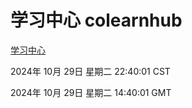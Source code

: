 # 学习中心 colearnhub
[学习中心](http://219.139.197.74:56308/colearnhub/)

2024年 10月 29日 星期二 22:40:01 CST

2024年 10月 29日 星期二 14:40:01 GMT
